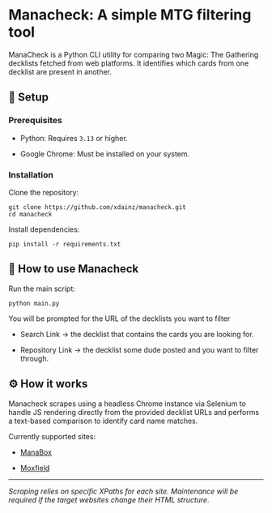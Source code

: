 # Manacheck: A simple MTG filtering tool

ManaCheck is a Python CLI utility for comparing two Magic: The Gathering decklists fetched from web platforms. It identifies which cards from one decklist are present in another.

## 🚀 Setup

### Prerequisites

-   Python: Requires `3.13` or higher.

-   Google Chrome: Must be installed on your system.

### Installation

Clone the repository:

```shell
git clone https://github.com/xdainz/manacheck.git
cd manacheck
```

Install dependencies:

```shell
pip install -r requirements.txt
```

## 🐣 How to use Manacheck

Run the main script:

```shell
python main.py
```

You will be prompted for the URL of the decklists you want to filter

-   Search Link &rarr; the decklist that contains the cards you are looking for.

-   Repository Link &rarr; the decklist some dude posted and you want to filter through.

## ⚙️ How it works

Manacheck scrapes using a headless Chrome instance via Selenium to handle JS rendering directly from the provided decklist URLs and performs a text-based comparison to identify card name matches.

Currently supported sites:

-   [ManaBox](https://manabox.app/)

-   [Moxfield](https://moxfield.com/)

---

_Scraping relies on specific XPaths for each site. Maintenance will be required if the target websites change their HTML structure._
